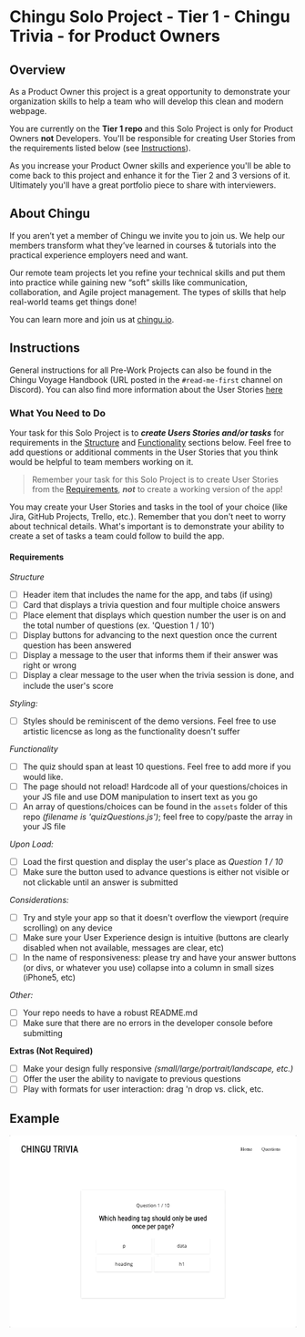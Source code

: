 # Chingu Solo Project - Tier 1 - Chingu Trivia - for Product Owners

## Overview

As a Product Owner this project is a great opportunity to demonstrate your 
organization skills to help a team who will develop this clean and modern 
webpage. 

You are currently on the **Tier 1 repo** and this Solo Project is only for 
Product Owners **not** Developers. You'll be responsible for creating User 
Stories from the requirements listed below (see [Instructions](#instructions)). 

As you increase your Product Owner skills and experience you'll be able to 
come back to this project and enhance it for the Tier 2 and 3 versions of 
it. Ultimately you'll have a great portfolio piece to share with interviewers.
## About Chingu

If you aren’t yet a member of Chingu we invite you to join us. We help our 
members transform what they’ve learned in courses & tutorials into the 
practical experience employers need and want.

Our remote team projects let you refine your technical skills and put them 
into practice while gaining new “soft” skills like communication, 
collaboration, and Agile project management. The types of skills that 
help real-world teams get things done!

You can learn more and join us at [chingu.io](https://chingu.io).

## Instructions

General instructions for all Pre-Work Projects can also be found in the 
Chingu Voyage Handbook (URL posted in the `#read-me-first` channel on Discord). 
You can also find more information about the User Stories 
[here](https://www.notion.so/Agile-Methodology-101-1894ac9115304fe7a9586c6c7d594470)

### What You Need to Do

Your task for this Solo Project is to **_create Users Stories and/or tasks_** 
for requirements in the [Structure](#structure) and 
[Functionality](#functionality) sections below. Feel free to add questions or 
additional comments in the User Stories that you think would be helpful to 
team members working on it.

> Remember your task for this Solo Project is to create User Stories from 
the [Requirements](#requirements), **_not_** to create a working version of 
the app!

You may create your User Stories and tasks in the tool of your 
choice (like Jira, GitHub Projects, Trello, etc.). Remember that you don't neet to 
worry about technical details. What's important is to demonstrate your ability 
to create a set of tasks a team could follow to build the app.

#### Requirements

*Structure*

- [ ] Header item that includes the name for the app, and tabs (if using)
- [ ] Card that displays a trivia question and four multiple choice answers
- [ ] Place element that displays which question number the user is on and the total number of questions (ex. 'Question 1 / 10')
- [ ] Display buttons for advancing to the next question once the current question has been answered
- [ ] Display a message to the user that informs them if their answer was right or wrong
- [ ] Display a clear message to the user when the trivia session is done, and include the user's score

*Styling:*

- [ ] Styles should be reminiscent of the demo versions. Feel free to use artistic licencse as long as the functionality doesn't suffer 

*Functionality*

- [ ] The quiz should span at least 10 questions. Feel free to add more if you would like.
- [ ] The page should not reload! Hardcode all of your questions/choices in your JS file and use DOM manipulation to insert text as you go
- [ ] An array of questions/choices can be found in the `assets` folder of this repo *(filename is 'quizQuestions.js')*; feel free to copy/paste the array in your JS file

*Upon Load:*

- [ ] Load the first question and display the user's place as *Question 1 / 10*
- [ ] Make sure the button used to advance questions is either not visible or not clickable until an answer is submitted

*Considerations:*

- [ ] Try and style your app so that it doesn't overflow the viewport (require scrolling) on any device
- [ ] Make sure your User Experience design is intuitive (buttons are clearly disabled when not available, messages are clear, etc)
- [ ] In the name of responsiveness: please try and have your answer buttons (or divs, or whatever you use) collapse into a column in small sizes (iPhone5, etc)

*Other:*

- [ ] Your repo needs to have a robust README.md
- [ ] Make sure that there are no errors in the developer console before submitting

**Extras (Not Required)**

- [ ] Make your design fully responsive *(small/large/portrait/landscape, etc.)*
- [ ] Offer the user the ability to navigate to previous questions
- [ ] Play with formats for user interaction: drag 'n drop vs. click, etc.

## Example

![](./assets/chingu_trivia.gif)
